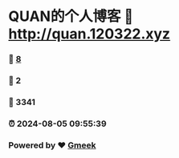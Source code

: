 # QUAN的个人博客 :link: http://quan.120322.xyz 
### :page_facing_up: [8](http://quan.120322.xyz/tag.html) 
### :speech_balloon: 2 
### :hibiscus: 3341 
### :alarm_clock: 2024-08-05 09:55:39 
### Powered by :heart: [Gmeek](https://github.com/Meekdai/Gmeek)
